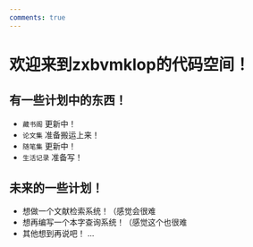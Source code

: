 ```yaml
---
comments: true
---
```


# 欢迎来到zxbvmklop的代码空间！


## 有一些计划中的东西！

* `藏书阁` 更新中！
* `论文集` 准备搬运上来！
* `随笔集` 更新中！
* `生活记录` 准备写！

## 未来的一些计划！

* 想做一个文献检索系统！（感觉会很难
* 想再编写一个本字查询系统！（感觉这个也很难
* 其他想到再说吧！
...       

